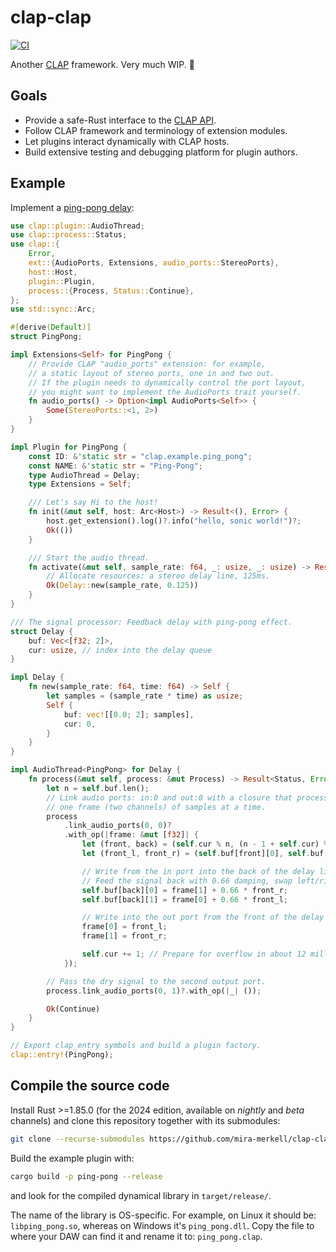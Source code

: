 # clap-clap

[![CI](https://github.com/mira-merkell/clap-clap/actions/workflows/CI.yml/badge.svg)](https://github.com/mira-merkell/clap-clap/actions/workflows/CI.yml)

Another [CLAP] framework. Very much WIP. 🚧

## Goals

* Provide a safe-Rust interface to the [CLAP API].
* Follow CLAP framework and terminology of extension modules.
* Let plugins interact dynamically with CLAP hosts.
* Build extensive testing and debugging platform for plugin authors.

[CLAP]: https://cleveraudio.org

[CLAP API]: https://github.com/free-audio/clap/tree/main/include/clap

## Example

Implement a [ping-pong delay]:

```rust
use clap::plugin::AudioThread;
use clap::process::Status;
use clap::{
    Error,
    ext::{AudioPorts, Extensions, audio_ports::StereoPorts},
    host::Host,
    plugin::Plugin,
    process::{Process, Status::Continue},
};
use std::sync::Arc;

#[derive(Default)]
struct PingPong;

impl Extensions<Self> for PingPong {
    // Provide CLAP "audio_ports" extension: for example,
    // a static layout of stereo ports, one in and two out.
    // If the plugin needs to dynamically control the port layout,
    // you might want to implement the AudioPorts trait yourself.
    fn audio_ports() -> Option<impl AudioPorts<Self>> {
        Some(StereoPorts::<1, 2>)
    }
}

impl Plugin for PingPong {
    const ID: &'static str = "clap.example.ping_pong";
    const NAME: &'static str = "Ping-Pong";
    type AudioThread = Delay;
    type Extensions = Self;

    /// Let's say Hi to the host!
    fn init(&mut self, host: Arc<Host>) -> Result<(), Error> {
        host.get_extension().log()?.info("hello, sonic world!")?;
        Ok(())
    }

    /// Start the audio thread.
    fn activate(&mut self, sample_rate: f64, _: usize, _: usize) -> Result<Delay, Error> {
        // Allocate resources: a stereo delay line, 125ms.
        Ok(Delay::new(sample_rate, 0.125))
    }
}

/// The signal processor: Feedback delay with ping-pong effect.
struct Delay {
    buf: Vec<[f32; 2]>,
    cur: usize, // index into the delay queue
}

impl Delay {
    fn new(sample_rate: f64, time: f64) -> Self {
        let samples = (sample_rate * time) as usize;
        Self {
            buf: vec![[0.0; 2]; samples],
            cur: 0,
        }
    }
}

impl AudioThread<PingPong> for Delay {
    fn process(&mut self, process: &mut Process) -> Result<Status, Error> {
        let n = self.buf.len();
        // Link audio ports: in:0 and out:0 with a closure that processes
        // one frame (two channels) of samples at a time.
        process
            .link_audio_ports(0, 0)?
            .with_op(|frame: &mut [f32]| {
                let (front, back) = (self.cur % n, (n - 1 + self.cur) % n);
                let (front_l, front_r) = (self.buf[front][0], self.buf[front][1]);

                // Write from the in port into the back of the delay line.
                // Feed the signal back with 0.66 damping, swap left/right channels.
                self.buf[back][0] = frame[1] + 0.66 * front_r;
                self.buf[back][1] = frame[0] + 0.66 * front_l;

                // Write into the out port from the front of the delay line.
                frame[0] = front_l;
                frame[1] = front_r;

                self.cur += 1; // Prepare for overflow in about 12 million years.
            });

        // Pass the dry signal to the second output port.
        process.link_audio_ports(0, 1)?.with_op(|_| ());

        Ok(Continue)
    }
}

// Export clap_entry symbols and build a plugin factory.
clap::entry!(PingPong);
```

[ping-pong delay]: https://en.wikipedia.org/wiki/Delay_(audio_effect)#Ping-pong_delay

## Compile the source code

Install Rust >=1.85.0 (for the 2024 edition, available on *nightly* and *beta*
channels) and clone this repository together with its submodules:

```bash
git clone --recurse-submodules https://github.com/mira-merkell/clap-clap
```

Build the example plugin with:

```bash
cargo build -p ping-pong --release
```

and look for the compiled dynamical library in `target/release/`.

The name of the library is OS-specific. For example, on Linux it should be:
`libping_pong.so`, whereas on Windows it's `ping_pong.dll`. Copy the file to
where your DAW can find it and rename it to: `ping_pong.clap`.
